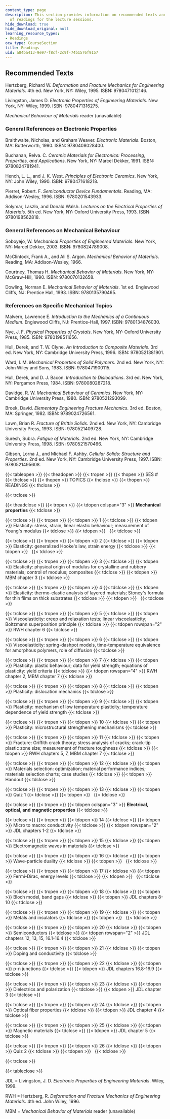 ```yaml
---
content_type: page
description: This section provides information on recommended texts and the schedule
  of readings for the lecture sessions.
hide_download: true
hide_download_original: null
learning_resource_types:
- Readings
ocw_type: CourseSection
title: Readings
uid: a84ba413-9e97-f8cf-2c9f-74b1576f9157
---
```


Recommended Texts
-----------------

Hertzberg, Richard W. _Deformation and Fracture Mechanics for Engineering Materials_. 4th ed. New York, NY: Wiley, 1995. ISBN: 9780471012146.

Livingston, James D. _Electronic Properties of Engineering Materials_. New York, NY: Wiley, 1999. ISBN: 9780471316275.

_Mechanical Behaviour of Materials_ reader (unavailable)

### General References on Electronic Properties

Braithwaite, Nicholas, and Graham Weaver. _Electronic Materials_. Boston, MA: Butterworth, 1990. ISBN: 9780408028400.

Buchanan, Relva. C. _Ceramic Materials for Electronics: Processing, Properties, and Applications_. New York, NY: Marcel Dekker, 1991. ISBN: 9780824781941.

Hench, L. L., and J. K. West. _Principles of Electronic Ceramics_. New York, NY: John Wiley, 1990. ISBN: 9780471618218.

Pierret, Robert. F. _Semiconductor Device Fundamentals_. Reading, MA: Addison-Wesley, 1996. ISBN: 9780201543933.

Solymar, Laszlo, and Donald Walsh. _Lectures on the Electrical Properties of Materials_. 5th ed. New York, NY: Oxford University Press, 1993. ISBN: 9780198562818.

### General References on Mechanical Behaviour

Soboyejo, W. _Mechanical Properties of Engineered Materials_. New York, NY: Marcel Dekker, 2003. ISBN: 9780824789008.

McClintock, Frank A., and Ali S. Argon. _Mechanical Behavior of Materials_. Reading, MA: Addison-Wesley, 1966.

Courtney, Thomas H. _Mechanical Behavior of Materials_. New York, NY: McGraw-Hill, 1990. ISBN: 9780070132658.

Dowling, Norman E. _Mechanical Behavior of Materials_. 1st ed. Englewood Cliffs, NJ: Prentice Hall, 1993. ISBN: 9780135790465.

### References on Specific Mechanical Topics

Malvern, Lawrence E. _Introduction to the Mechanics of a Continuous Medium_. Englewood Cliffs, NJ: Prentice-Hall, 1997. ISBN: 9780134876030.

Nye, J. F. _Physical Properties of Crystals_. New York, NY: Oxford University Press, 1985. ISBN: 9780198511656.

Hull, Derek, and T. W. Clyne. _An Introduction to Composite Materials_. 3rd ed. New York, NY: Cambridge University Press, 1996. ISBN: 9780521381901.

Ward, I. M. _Mechanical Properties of Solid Polymers_. 2nd ed. New York, NY: John Wiley and Sons, 1983. ISBN: 9780471900115.

Hull, Derek, and D. J. Bacon. _Introduction to Dislocations_. 3rd ed. New York, NY: Pergamon Press, 1984. ISBN: 9780080287218.

Davidge, R. W. _Mechanical Behaviour of Ceramics_. New York, NY: Cambridge University Press, 1980. ISBN: 9780521293099.

Broek, David. _Elementary Engineering Fracture Mechanics_. 3rd ed. Boston, MA: Springer, 1982. ISBN: 9789024726561.

Lawn, Brian R. _Fracture of Brittle Solids_. 2nd ed. New York, NY: Cambridge University Press, 1993. ISBN: 9780521409728.

Suresh, Subra. _Fatigue of Materials_. 2nd ed. New York, NY: Cambridge University Press, 1998. ISBN: 9780521570466.

Gibson, Lorna J., and Michael F. Ashby. _Cellular Solids: Structure and Properties_. 2nd ed. New York, NY: Cambridge University Press, 1997. ISBN: 9780521495608.

{{< tableopen >}}
{{< theadopen >}}
{{< tropen >}}
{{< thopen >}}
SES #
{{< thclose >}}
{{< thopen >}}
TOPICS
{{< thclose >}}
{{< thopen >}}
READINGS
{{< thclose >}}

{{< trclose >}}

{{< theadclose >}}
{{< tropen >}}
{{< tdopen colspan="3" >}}
**Mechanical properties**
{{< tdclose >}}

{{< trclose >}}
{{< tropen >}}
{{< tdopen >}}
1
{{< tdclose >}}
{{< tdopen >}}
Elasticity: stress, strain, linear elastic behaviour; measurement of Young's modulus
{{< tdclose >}}
{{< tdopen >}}
 
{{< tdclose >}}

{{< trclose >}}
{{< tropen >}}
{{< tdopen >}}
2
{{< tdclose >}}
{{< tdopen >}}
Elasticity: generalized Hooke's law, strain energy
{{< tdclose >}}
{{< tdopen >}}
 
{{< tdclose >}}

{{< trclose >}}
{{< tropen >}}
{{< tdopen >}}
3
{{< tdclose >}}
{{< tdopen >}}
Elasticity: physical origin of modulus for crystalline and rubbery materials; control of modulus; composites
{{< tdclose >}}
{{< tdopen >}}
MBM chapter 3
{{< tdclose >}}

{{< trclose >}}
{{< tropen >}}
{{< tdopen >}}
4
{{< tdclose >}}
{{< tdopen >}}
Elasticity: thermo-elastic analysis of layered materials; Stoney's formula for thin films on thick substrates
{{< tdclose >}}
{{< tdopen >}}
 
{{< tdclose >}}

{{< trclose >}}
{{< tropen >}}
{{< tdopen >}}
5
{{< tdclose >}}
{{< tdopen >}}
Viscoelasticity: creep and relaxation tests; linear viscoelasticity; Boltzmann superposition principle
{{< tdclose >}}
{{< tdopen rowspan="2" >}}
RWH chapter 6
{{< tdclose >}}

{{< trclose >}}
{{< tropen >}}
{{< tdopen >}}
6
{{< tdclose >}}
{{< tdopen >}}
Viscoelasticity: spring-dashpot models, time-temperature equivalence for amorphous polymers, role of diffusion
{{< tdclose >}}

{{< trclose >}}
{{< tropen >}}
{{< tdopen >}}
7
{{< tdclose >}}
{{< tdopen >}}
Plasticity: plastic behaviour; data for yield strength; equations of plasticity: yield criteria
{{< tdclose >}}
{{< tdopen rowspan="4" >}}
RWH chapter 2, MBM chapter 7
{{< tdclose >}}

{{< trclose >}}
{{< tropen >}}
{{< tdopen >}}
8
{{< tdclose >}}
{{< tdopen >}}
Plasticity: dislocation mechanics
{{< tdclose >}}

{{< trclose >}}
{{< tropen >}}
{{< tdopen >}}
9
{{< tdclose >}}
{{< tdopen >}}
Plasticity: mechanism of low temperature plasticity; temperature dependence of yield strength
{{< tdclose >}}

{{< trclose >}}
{{< tropen >}}
{{< tdopen >}}
10
{{< tdclose >}}
{{< tdopen >}}
Plasticity: microstructural strengthening mechanisms
{{< tdclose >}}

{{< trclose >}}
{{< tropen >}}
{{< tdopen >}}
11
{{< tdclose >}}
{{< tdopen >}}
Fracture: Griffith crack theory; stress analysis of cracks; crack-tip plastic zone size; measurement of fracture toughness
{{< tdclose >}}
{{< tdopen >}}
RWH chapters 5, 7, MBM chapter 7
{{< tdclose >}}

{{< trclose >}}
{{< tropen >}}
{{< tdopen >}}
12
{{< tdclose >}}
{{< tdopen >}}
Materials selection: optimization; material performance indices; materials selection charts; case studies
{{< tdclose >}}
{{< tdopen >}}
Handout
{{< tdclose >}}

{{< trclose >}}
{{< tropen >}}
{{< tdopen >}}
13
{{< tdclose >}}
{{< tdopen >}}
Quiz 1
{{< tdclose >}}
{{< tdopen >}}
 
{{< tdclose >}}

{{< trclose >}}
{{< tropen >}}
{{< tdopen colspan="3" >}}
**Electrical, optical, and magnetic properties**
{{< tdclose >}}

{{< trclose >}}
{{< tropen >}}
{{< tdopen >}}
14
{{< tdclose >}}
{{< tdopen >}}
Micro to macro: conductivity
{{< tdclose >}}
{{< tdopen rowspan="2" >}}
JDL chapters 1-2
{{< tdclose >}}

{{< trclose >}}
{{< tropen >}}
{{< tdopen >}}
15
{{< tdclose >}}
{{< tdopen >}}
Electromagnetic waves in materials
{{< tdclose >}}

{{< trclose >}}
{{< tropen >}}
{{< tdopen >}}
16
{{< tdclose >}}
{{< tdopen >}}
Wave-particle duality
{{< tdclose >}}
{{< tdopen >}}
 
{{< tdclose >}}

{{< trclose >}}
{{< tropen >}}
{{< tdopen >}}
17
{{< tdclose >}}
{{< tdopen >}}
Fermi-Dirac, energy levels
{{< tdclose >}}
{{< tdopen >}}
 
{{< tdclose >}}

{{< trclose >}}
{{< tropen >}}
{{< tdopen >}}
18
{{< tdclose >}}
{{< tdopen >}}
Bloch model, band gaps
{{< tdclose >}}
{{< tdopen >}}
JDL chapters 8-10
{{< tdclose >}}

{{< trclose >}}
{{< tropen >}}
{{< tdopen >}}
19
{{< tdclose >}}
{{< tdopen >}}
Metals and insulators
{{< tdclose >}}
{{< tdopen >}}
 
{{< tdclose >}}

{{< trclose >}}
{{< tropen >}}
{{< tdopen >}}
20
{{< tdclose >}}
{{< tdopen >}}
Semiconductors
{{< tdclose >}}
{{< tdopen rowspan="2" >}}
JDL chapters 12, 13, 15, 16.1-16.4
{{< tdclose >}}

{{< trclose >}}
{{< tropen >}}
{{< tdopen >}}
21
{{< tdclose >}}
{{< tdopen >}}
Doping and conductivity
{{< tdclose >}}

{{< trclose >}}
{{< tropen >}}
{{< tdopen >}}
22
{{< tdclose >}}
{{< tdopen >}}
p-n junctions
{{< tdclose >}}
{{< tdopen >}}
JDL chapters 16.8-16.9
{{< tdclose >}}

{{< trclose >}}
{{< tropen >}}
{{< tdopen >}}
23
{{< tdclose >}}
{{< tdopen >}}
Dielectrics and polarization
{{< tdclose >}}
{{< tdopen >}}
JDL chapter 3
{{< tdclose >}}

{{< trclose >}}
{{< tropen >}}
{{< tdopen >}}
24
{{< tdclose >}}
{{< tdopen >}}
Optical fiber properties
{{< tdclose >}}
{{< tdopen >}}
JDL chapter 4
{{< tdclose >}}

{{< trclose >}}
{{< tropen >}}
{{< tdopen >}}
25
{{< tdclose >}}
{{< tdopen >}}
Magnetic materials
{{< tdclose >}}
{{< tdopen >}}
JDL chapter 5
{{< tdclose >}}

{{< trclose >}}
{{< tropen >}}
{{< tdopen >}}
26
{{< tdclose >}}
{{< tdopen >}}
Quiz 2
{{< tdclose >}}
{{< tdopen >}}
 
{{< tdclose >}}

{{< trclose >}}

{{< tableclose >}}

JDL = Livingston, J. D. _Electronic Properties of Engineering Materials_. Wiley, 1999.

RWH = Hertzberg, R. _Deformation and Fracture Mechanics of Engineering Materials_. 4th ed. John Wiley, 1996.

MBM = _Mechanical Behavior of Materials_ reader (unavailable)